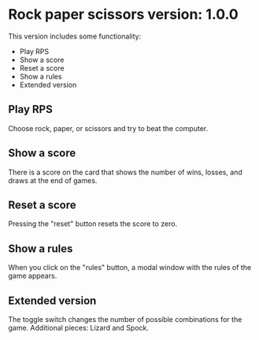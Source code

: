 # Rock paper scissors version: 1.0.0

This version includes some functionality:

- Play RPS
- Show a score
- Reset a score
- Show a rules
- Extended version

## Play RPS

Choose rock, paper, or scissors and try to beat the computer.

## Show a score

There is a score on the card that shows the number of wins, losses, and draws at the end of games.

## Reset a score

Pressing the "reset" button resets the score to zero.

## Show a rules

When you click on the "rules" button, a modal window with the rules of the game appears.

## Extended version

The toggle switch changes the number of possible combinations for the game. Additional pieces: Lizard and Spock.
